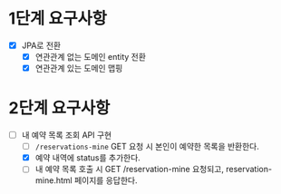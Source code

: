 # 1단계 요구사항
- [x] JPA로 전환
  - [x] 연관관계 없는 도메인 entity 전환
  - [x] 연관관계 있는 도메인 맵핑

# 2단계 요구사항
- [ ] 내 예약 목록 조회 API 구현
  - [ ] `/reservations-mine` GET 요청 시 본인이 예약한 목록을 반환한다.
  - [x] 예약 내역에 status를 추가한다.
  - [ ] 내 예약 목록 호출 시 GET /reservation-mine 요청되고, reservation-mine.html 페이지를 응답한다.
